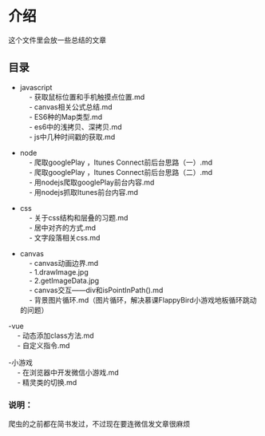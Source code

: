 # 介绍  
这个文件里会放一些总结的文章  
## 目录   
- javascript   
  &emsp; - 获取鼠标位置和手机触摸点位置.md   
  &emsp; - canvas相关公式总结.md   
  &emsp; - ES6种的Map类型.md   
  &emsp; - es6中的浅拷贝、深拷贝.md   
  &emsp; - js中几种时间戳的获取.md  

- node  
  &emsp; - 爬取googlePlay ，Itunes Connect前后台思路（一）.md   
  &emsp; - 爬取googlePlay ，Itunes Connect前后台思路（二）.md   
  &emsp; - 用nodejs爬取googlePlay前台内容.md   
  &emsp; - 用nodejs抓取Itunes前台内容.md   
  
- css    
    &emsp; - 关于css结构和层叠的习题.md   
    &emsp; - 居中对齐的方式.md   
    &emsp; - 文字段落相关css.md    
    
- canvas    
       &emsp; - canvas动画边界.md   
       &emsp; - 1.drawImage.jpg    
       &emsp; - 2.getImageData.jpg     
       &emsp; - canvas交互——div和isPointInPath().md   
       &emsp; - 背景图片循环.md（图片循环，解决慕课FlappyBird小游戏地板循环跳动的问题）

-vue   
   &emsp; - 动态添加class方法.md  
   &emsp; - 自定义指令.md   
   
-小游戏  
 &emsp; - 在浏览器中开发微信小游戏.md  
 &emsp; - 精灵类的切换.md  
 
### 说明：
爬虫的之前都在简书发过，不过现在要连微信发文章很麻烦